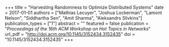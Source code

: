 +++
title = "Harvesting Randomness to Optimize Distributed Systems"
date = 2017-01-01
authors = ["Mathias Lecuyer", "Joshua Lockerman", "Lamont Nelson", "Siddhartha Sen", "Amit Sharma", "Aleksandrs Slivkins"]
publication_types = ["1"]
abstract = ""
featured = false
publication = "*Proceedings of the 16th ACM Workshop on Hot Topics in Networks*"
url_pdf = "http://doi.acm.org/10.1145/3152434.3152435"
doi = "10.1145/3152434.3152435"
+++


